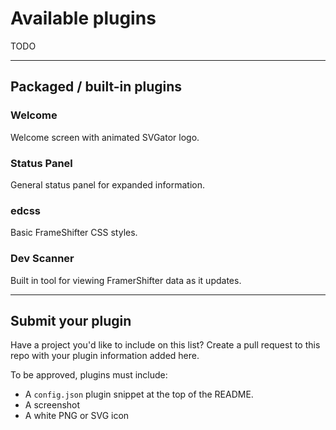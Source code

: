 # Available plugins

TODO

---

## Packaged / built-in plugins

### Welcome

Welcome screen with animated SVGator logo.

### Status Panel

General status panel for expanded information.

### edcss

Basic FrameShifter CSS styles.

### Dev Scanner
Built in tool for viewing FramerShifter data as it updates.

---

## Submit your plugin

Have a project you'd like to include on this list? Create a pull request to this repo with your plugin information added here.

To be approved, plugins must include:

- A `config.json` plugin snippet at the top of the README.
- A screenshot
- A white PNG or SVG icon